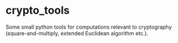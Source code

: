 # crypto_tools
Some small python tools for computations relevant to cryptography (square-and-multiply, extended Euclidean algorithm etc.).
